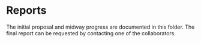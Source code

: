 # Reports
The initial proposal and midway progress are documented in this folder. The final report can be requested by contacting one of the collaborators.

